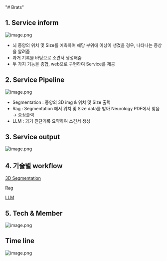 "# Brats" 

## 1. Service inform

![image.png](https://prod-files-secure.s3.us-west-2.amazonaws.com/03045eb3-ad52-466e-993e-65791c3db2bf/b5a4c5cf-a099-45bf-ba69-6dee8e6f83a3/image.png)

- 뇌 종양의 위치 및 Size를 예측하여 해당 부위에 이상이 생겼을 경우, 나타나는 증상을 알려줌
- 과거 기록을 바탕으로 소견서 생성해줌
- 두 가지 기능을 종합, web으로 구현하여 Service를 제공

## 2. Service Pipeline

![image.png](https://prod-files-secure.s3.us-west-2.amazonaws.com/03045eb3-ad52-466e-993e-65791c3db2bf/67eb3676-c345-40e6-af33-2d657b61310f/image.png)

- Segmentation : 종양의 3D img & 위치 및 Size 출력
- Rag : Segmentation 에서 위치 및 Size data를 받아 Neurology PDF에서 찾음 → 증상출력
- LLM : 과거 진단기록 요약하여 소견서 생성

## 3. Service output

![image.png](https://prod-files-secure.s3.us-west-2.amazonaws.com/03045eb3-ad52-466e-993e-65791c3db2bf/b26fb9a2-4e17-4903-9d50-96032bf073e2/image.png)

## 4. 기술별 workflow

[3D Segmentation](https://www.notion.so/3D-Segmentation-162c4cba74ea809184d7d40e0fd3ff51?pvs=21)

[Rag](https://www.notion.so/Rag-162c4cba74ea809aa02bfc3cc8d7069e?pvs=21)

[LLM](https://www.notion.so/LLM-162c4cba74ea80488745d9b4d9eab264?pvs=21)

## 5. Tech & Member

![image.png](https://prod-files-secure.s3.us-west-2.amazonaws.com/03045eb3-ad52-466e-993e-65791c3db2bf/ebb5ec44-f02d-44c8-9b5a-8a7d26d26727/image.png)

## Time line

![image.png](https://prod-files-secure.s3.us-west-2.amazonaws.com/03045eb3-ad52-466e-993e-65791c3db2bf/0c6fffbd-f475-47ec-b2ed-0962a902af43/image.png)
